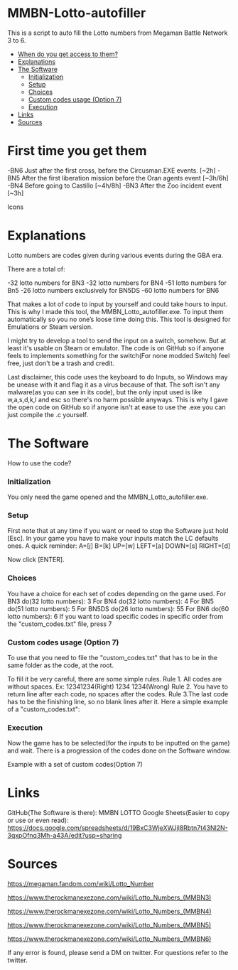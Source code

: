 # MMBN-Lotto-autofiller
This is a script to auto fill the Lotto numbers from Megaman Battle Network 3 to 6.

- [When do you get access to them?](#first-time-you-get-them)
- [Explanations](#explanations)
- [The Software](#the-software)
  - [Initialization](#initialization)
  - [Setup](#setup)
  - [Choices](#choices)
  - [Custom codes usage (Option 7)](#custom_anchor)
  - [Execution](#execution)
- [Links](#links)
- [Sources](#sources)

# First time you get them

-BN6 Just after the first cross, before the Circusman.EXE events. [~2h]
-BN5 After the first liberation mission before the Oran agents event [~3h/6h]
-BN4 Before going to Castillo [~4h/8h]
-BN3 After the Zoo incident event [~3h]

Icons

# Explanations

Lotto numbers are codes given during various events during the GBA era.

There are a total of:

-32 lotto numbers for BN3
-32 lotto numbers for BN4
-51 lotto numbers for Bn5
-26 lotto numbers exclusively for BN5DS
-60 lotto numbers for BN6

That makes a lot of code to input by yourself and could take hours to input.
This is why I made this tool, the MMBN_Lotto_autofiller.exe. To input them automatically so you no one’s loose time doing this. This tool is designed for Emulations or Steam version.

I might try to develop a tool to send the input on a switch, somehow. But at least it's usable on Steam or emulator.
The code is on GitHub so if anyone feels to implements something for the switch(For none modded Switch) feel free, just don't be a trash and credit.

Last disclaimer, this code uses the keyboard to do Inputs, so Windows may be unease with it and flag it as a virus because of that. The soft isn't any malware(as you can see in its code), but the only input used is like w,a,s,d,k,l and esc so there's no harm possible anyways.
This is why I gave the open code on GitHub so if anyone isn't at ease to use the .exe you can just compile the .c yourself.

# The Software

How to use the code?

### Initialization
You only need the game opened and the MMBN_Lotto_autofiller.exe.

### Setup
First note that at any time if you want or need to stop the Software just hold [Esc].
In your game you have to make your inputs match the LC defaults ones.
A quick reminder:
A=[j] B=[k]
UP=[w] LEFT=[a] DOWN=[s] RIGHT=[d]

Now click [ENTER].

### Choices
You have a choice for each set of codes depending on the game used.
For BN3 do(32 lotto numbers): 3
For BN4 do(32 lotto numbers): 4
For BN5 do(51 lotto numbers): 5
For BN5DS do(26 lotto numbers): 55
For BN6 do(60 lotto numbers): 6
If you want to load specific codes in specific order from the "custom_codes.txt" file, press 7

<a name="custom_anchor"></a>
### Custom codes usage (Option 7)
To use that you need to file the "custom_codes.txt" that has to be in the same folder as the code, at the root.

To fill it be very careful, there are some simple rules.
Rule 1. All codes are without spaces. Ex: 12341234(Right) 1234 1234(Wrong)
Rule 2. You have to return line after each code, no spaces after the codes.
Rule 3.The last code has to be the finishing line, so no blank lines after it.
Here a simple example of a "custom_codes.txt":

### Execution
Now the game has to be selected(for the inputs to be inputted on the game) and wait.
There is a progression of the codes done on the Software window.

Example with a set of custom codes(Option 7)

# Links

GitHub(The Software is there):
MMBN LOTTO Google Sheets(Easier to copy or use or even read): https://docs.google.com/spreadsheets/d/19BxC3WjeXWJjl8Rbtn7t43Nl2N-3qxpOfnq3Mh-a43A/edit?usp=sharing

# Sources

https://megaman.fandom.com/wiki/Lotto_Number

https://www.therockmanexezone.com/wiki/Lotto_Numbers_(MMBN3)

https://www.therockmanexezone.com/wiki/Lotto_Numbers_(MMBN4)

https://www.therockmanexezone.com/wiki/Lotto_Numbers_(MMBN5)

https://www.therockmanexezone.com/wiki/Lotto_Numbers_(MMBN6)

If any error is found, please send a DM on twitter. For questions refer to the twitter.
